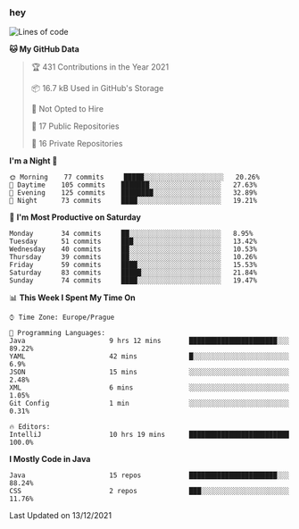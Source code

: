 ### hey

<!--START_SECTION:waka-->
![Lines of code](https://img.shields.io/badge/From%20Hello%20World%20I%27ve%20Written-100%20Thousand%20lines%20of%20code-blue)

**🐱 My GitHub Data** 

> 🏆 431 Contributions in the Year 2021
 > 
> 📦 16.7 kB Used in GitHub's Storage 
 > 
> 🚫 Not Opted to Hire
 > 
> 📜 17 Public Repositories 
 > 
> 🔑 16 Private Repositories  
 > 
**I'm a Night 🦉** 

```text
🌞 Morning    77 commits     █████░░░░░░░░░░░░░░░░░░░░   20.26% 
🌆 Daytime    105 commits    ███████░░░░░░░░░░░░░░░░░░   27.63% 
🌃 Evening    125 commits    ████████░░░░░░░░░░░░░░░░░   32.89% 
🌙 Night      73 commits     ████░░░░░░░░░░░░░░░░░░░░░   19.21%

```
📅 **I'm Most Productive on Saturday** 

```text
Monday       34 commits     ██░░░░░░░░░░░░░░░░░░░░░░░   8.95% 
Tuesday      51 commits     ███░░░░░░░░░░░░░░░░░░░░░░   13.42% 
Wednesday    40 commits     ██░░░░░░░░░░░░░░░░░░░░░░░   10.53% 
Thursday     39 commits     ██░░░░░░░░░░░░░░░░░░░░░░░   10.26% 
Friday       59 commits     ████░░░░░░░░░░░░░░░░░░░░░   15.53% 
Saturday     83 commits     █████░░░░░░░░░░░░░░░░░░░░   21.84% 
Sunday       74 commits     ████░░░░░░░░░░░░░░░░░░░░░   19.47%

```


📊 **This Week I Spent My Time On** 

```text
⌚︎ Time Zone: Europe/Prague

💬 Programming Languages: 
Java                     9 hrs 12 mins       ██████████████████████░░░   89.22% 
YAML                     42 mins             █░░░░░░░░░░░░░░░░░░░░░░░░   6.9% 
JSON                     15 mins             ░░░░░░░░░░░░░░░░░░░░░░░░░   2.48% 
XML                      6 mins              ░░░░░░░░░░░░░░░░░░░░░░░░░   1.05% 
Git Config               1 min               ░░░░░░░░░░░░░░░░░░░░░░░░░   0.31%

🔥 Editors: 
IntelliJ                 10 hrs 19 mins      █████████████████████████   100.0%

```

**I Mostly Code in Java** 

```text
Java                     15 repos            ██████████████████████░░░   88.24% 
CSS                      2 repos             ███░░░░░░░░░░░░░░░░░░░░░░   11.76%

```



 Last Updated on 13/12/2021
<!--END_SECTION:waka-->

